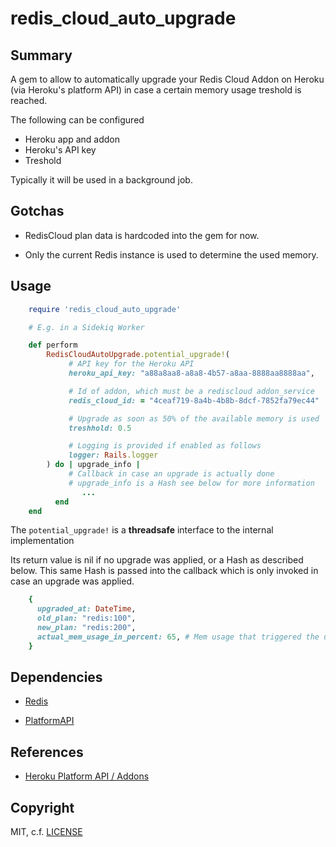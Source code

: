 # redis_cloud_auto_upgrade

## Summary

A gem to allow to automatically upgrade your Redis Cloud Addon on Heroku (via Heroku's platform API)
in case a certain memory usage treshold is reached.

The following can be configured

- Heroku app and addon
- Heroku's API key
- Treshold

Typically it will be used in a background job.
 
## Gotchas

* RedisCloud plan data is hardcoded into the gem for now.

* Only the current Redis instance is used to determine the used memory.

## Usage


```ruby
    require 'redis_cloud_auto_upgrade'

    # E.g. in a Sidekiq Worker

    def perform
        RedisCloudAutoUpgrade.potential_upgrade!(
             # API key for the Heroku API                              required
             heroku_api_key: "a88a8aa8-a8a8-4b57-a8aa-8888aa8888aa",

             # Id of addon, which must be a rediscloud addon_service   required
             redis_cloud_id: = "4ceaf719-8a4b-4b8b-8dcf-7852fa79ec44"

             # Upgrade as soon as 50% of the available memory is used  defaults to 0.5
             treshhold: 0.5

             # Logging is provided if enabled as follows               optional
             logger: Rails.logger
        ) do | upgrade_info |
             # Callback in case an upgrade is actually done            optional
             # upgrade_info is a Hash see below for more information
                ...
          end
    end
```

The `potential_upgrade!` is a **threadsafe** interface to the internal implementation


Its return value is nil if no upgrade was applied, or a Hash as described below. This
same Hash is passed into the callback which is only invoked in case an upgrade was
applied.

```ruby
    {
      upgraded_at: DateTime,
      old_plan: "redis:100",
      new_plan: "redis:200",
      actual_mem_usage_in_percent: 65, # Mem usage that triggered the upgrade
    }
```

## Dependencies

* [Redis](https://github.com/redis/redis-rb)

* [PlatformAPI](https://github.com/heroku/platform-api)

## References

* [Heroku Platform API / Addons](https://devcenter.heroku.com/articles/platform-api-reference#add-on)
## Copyright

MIT, c.f. [LICENSE](LICENSE)
